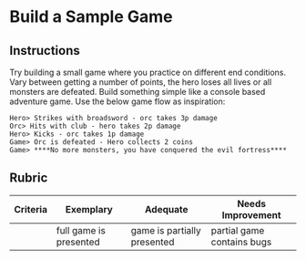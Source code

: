 # Build a Sample Game

## Instructions

Try building a small game where you practice on different end conditions. Vary between getting a number of points, the hero loses all lives or all monsters are defeated. Build something simple like a console based adventure game. Use the below game flow as inspiration:

```
Hero> Strikes with broadsword - orc takes 3p damage
Orc> Hits with club - hero takes 2p damage
Hero> Kicks - orc takes 1p damage
Game> Orc is defeated - Hero collects 2 coins
Game> ****No more monsters, you have conquered the evil fortress****
```

## Rubric

| Criteria | Exemplary              | Adequate                    | Needs Improvement          |
| -------- | ---------------------- | --------------------------- | -------------------------- |
|          | full game is presented | game is partially presented | partial game contains bugs |